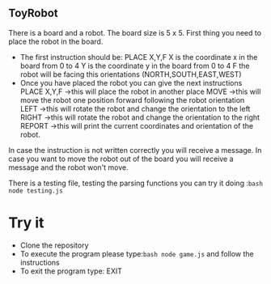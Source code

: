 ## ToyRobot

There is a board and a robot. The board size is 5 x 5.
First thing you need to place the robot in the board.
* The first instruction should be:
PLACE X,Y,F 
X  is the coordinate x in the board from 0 to 4
Y  is the coordinate y in the board from 0 to 4
F  the robot will be facing this orientations (NORTH,SOUTH,EAST,WEST)
* Once you have placed the robot you can give the next instructions
PLACE X,Y,F ->this will place the robot in another place
MOVE        ->this will move the robot one position forward following the robot orientation
LEFT        ->this will rotate the robot and change the orientation to the left
RIGHT       ->this will rotate the robot and change the orientation to the right
REPORT      ->this will print the current coordinates and orientation of the robot.

In case the instruction is not written correctly you will receive a message.
In case you want to move the robot out of the board you will receive a message and the robot won't move.

There is a testing file, testing the parsing functions you can try it doing :```bash node testing.js ```

# Try it
* Clone the repository
* To execute the program please type:```bash node game.js``` and follow the instructions
* To exit the program type: EXIT